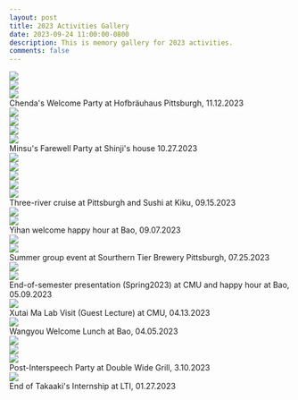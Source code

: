 ```yaml
---
layout: post
title: 2023 Activities Gallery
date: 2023-09-24 11:00:00-0800
description: This is memory gallery for 2023 activities.
comments: false
---
```



<div class="row mt-3">
    <div class="col-sm mt-3 mt-md-0">
        <img class="img-fluid rounded z-depth-1" src="{{ site.baseurl }}/assets/img/gallery/11-12.1-2023.jpg" data-zoomable>
    </div>
    <div class="col-sm mt-3 mt-md-0">
        <img class="img-fluid rounded z-depth-1" src="{{ site.baseurl }}/assets/img/gallery/11-12.2-2023.jpg" data-zoomable>
    </div>
    <div class="col-sm mt-3 mt-md-0">
        <img class="img-fluid rounded z-depth-1" src="{{ site.baseurl }}/assets/img/gallery/11-12.3-2023.jpg" data-zoomable>
    </div>
</div>
<div class="caption">
    Chenda's Welcome Party at Hofbräuhaus Pittsburgh, 11.12.2023
</div>

<div class="row mt-3">
    <div class="col-sm mt-3 mt-md-0">
        <img class="img-fluid rounded z-depth-1" src="{{ site.baseurl }}/assets/img/gallery/10-27.1-2023.jpg" data-zoomable>
    </div>
    <div class="col-sm mt-3 mt-md-0">
        <img class="img-fluid rounded z-depth-1" src="{{ site.baseurl }}/assets/img/gallery/10-27.2-2023.jpg" data-zoomable>
    </div>
    <div class="col-sm mt-3 mt-md-0">
        <img class="img-fluid rounded z-depth-1" src="{{ site.baseurl }}/assets/img/gallery/10-27.3-2023.jpg" data-zoomable>
    </div>
    <div class="col-sm mt-3 mt-md-0">
        <img class="img-fluid rounded z-depth-1" src="{{ site.baseurl }}/assets/img/gallery/10-27.4-2023.jpg" data-zoomable>
    </div>
</div>
<div class="caption">
    Minsu's Farewell Party at Shinji's house 10.27.2023
</div>



<div class="row mt-3">
<!--     <div class="col-sm mt-3 mt-md-0">
        <img class="img-fluid rounded z-depth-1" src="{{ site.baseurl }}/assets/img/gallery/09-15.1-2023.jpg" data-zoomable>
    </div> -->
    <div class="col-sm mt-3 mt-md-0">
        <img class="img-fluid rounded z-depth-1" src="{{ site.baseurl }}/assets/img/gallery/09-15.2-2023.jpg" data-zoomable>
    </div>
    <div class="col-sm mt-3 mt-md-0">
        <img class="img-fluid rounded z-depth-1" src="{{ site.baseurl }}/assets/img/gallery/09-15.3-2023.jpg" data-zoomable>
    </div>
</div>
<div class="row mt-3">
    <div class="col-sm mt-3 mt-md-0">
        <img class="img-fluid rounded z-depth-1" src="{{ site.baseurl }}/assets/img/gallery/09-15.4-2023.jpg" data-zoomable>
    </div>
    <div class="col-sm mt-3 mt-md-0">
        <img class="img-fluid rounded z-depth-1" src="{{ site.baseurl }}/assets/img/gallery/09-15.5-2023.jpg" data-zoomable>
    </div>
    <div class="col-sm mt-3 mt-md-0">
        <img class="img-fluid rounded z-depth-1" src="{{ site.baseurl }}/assets/img/gallery/09-15.6-2023.jpg" data-zoomable>
    </div>
</div>
<div class="caption">
    Three-river cruise at Pittsburgh and Sushi at Kiku, 09.15.2023
</div>


<div class="row mt-3">
    <div class="col-sm mt-3 mt-md-0">
        <img class="img-fluid rounded z-depth-1" src="{{ site.baseurl }}/assets/img/gallery/09-07.1-2023.jpg" data-zoomable>
    </div>
    <div class="col-sm mt-3 mt-md-0">
        <img class="img-fluid rounded z-depth-1" src="{{ site.baseurl }}/assets/img/gallery/09-07.2-2023.jpg" data-zoomable>
    </div>
<!--     <div class="col-sm mt-3 mt-md-0">
        <img class="img-fluid rounded z-depth-1" src="{{ site.baseurl }}/assets/img/gallery/09-07.3-2023.jpg" data-zoomable>
    </div> -->
</div>
<div class="caption">
    Yihan welcome happy hour at Bao, 09.07.2023
</div>


<div class="row mt-3">
    <div class="col-sm mt-3 mt-md-0">
        <img class="img-fluid rounded z-depth-1" src="{{ site.baseurl }}/assets/img/gallery/07-26.1-2023.jpg" data-zoomable>
    </div>
    <div class="col-sm mt-3 mt-md-0">
        <img class="img-fluid rounded z-depth-1" src="{{ site.baseurl }}/assets/img/gallery/07-26.2-2023.jpg" data-zoomable>
    </div>
</div>
<div class="caption">
    Summer group event at Sourthern Tier Brewery Pittsburgh, 07.25.2023
</div>


<div class="row mt-3">
    <div class="col-sm mt-3 mt-md-0">
        <img class="img-fluid rounded z-depth-1" src="{{ site.baseurl }}/assets/img/gallery/05-09-2023.jpg" data-zoomable>
    </div>
    <div class="col-sm mt-3 mt-md-0">
        <img class="img-fluid rounded z-depth-1" src="{{ site.baseurl }}/assets/img/gallery/05-09.2-2023.jpg" data-zoomable>
    </div>
</div>
<div class="caption">
    End-of-semester presentation (Spring2023) at CMU and happy hour at Bao, 05.09.2023
</div>


<div class="row mt-3">
    <div class="col-sm mt-3 mt-md-0">
        <img class="img-fluid rounded z-depth-1" src="{{ site.baseurl }}/assets/img/gallery/04-13-2023.jpg" data-zoomable>
    </div>
</div>
<div class="caption">
    Xutai Ma Lab Visit (Guest Lecture) at CMU, 04.13.2023
</div>

<div class="row mt-3">
    <div class="col-sm mt-3 mt-md-0">
        <img class="img-fluid rounded z-depth-1" src="{{ site.baseurl }}/assets/img/gallery/04-05-2023.jpg" data-zoomable>
    </div>
</div>
<div class="caption">
    Wangyou Welcome Lunch at Bao, 04.05.2023
</div>

<div class="row mt-3">
    <div class="col-sm mt-3 mt-md-0">
        <img class="img-fluid rounded z-depth-1" src="{{ site.baseurl }}/assets/img/gallery/3-10.1-2023.jpg" data-zoomable>
    </div>
    <div class="col-sm mt-3 mt-md-0">
        <img class="img-fluid rounded z-depth-1" src="{{ site.baseurl }}/assets/img/gallery/3-10.2-2023.jpg" data-zoomable>
    </div>
    <div class="col-sm mt-3 mt-md-0">
        <img class="img-fluid rounded z-depth-1" src="{{ site.baseurl }}/assets/img/gallery/3-10.3-2023.jpg" data-zoomable>
    </div>
</div>
<div class="caption">
    Post-Interspeech Party at Double Wide Grill, 3.10.2023
</div>

<div class="row mt-3">
    <div class="col-sm mt-3 mt-md-0">
        <img class="img-fluid rounded z-depth-1" src="{{ site.baseurl }}/assets/img/gallery/01-27-2023.jpg" data-zoomable>
    </div>
</div>
<div class="caption">
    End of Takaaki's Internship at LTI, 01.27.2023
</div>
